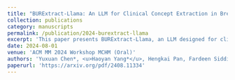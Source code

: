 ```yaml
---
title: "BURExtract-Llama: An LLM for Clinical Concept Extraction in Breast Ultrasound Reports"
collection: publications
category: manuscripts
permalink: /publication/2024-burextract-llama
excerpt: 'This paper presents BURExtract-Llama, an LLM designed for clinical concept extraction from breast ultrasound reports.'
date: 2024-08-01
venue: 'ACM MM 2024 Workshop MCHM (Oral)'
authors: 'Yuxuan Chen*, <u>Haoyan Yang*</u>, Hengkai Pan, Fardeen Siddiqui, Antonio Verdone, Qingyang Zhang, Sumit Chopra, Chen Zhao, Yiqiu Shen'
paperurl: 'https://arxiv.org/pdf/2408.11334'
---
```

